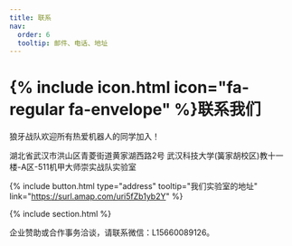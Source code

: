 ```yaml
---
title: 联系
nav:
  order: 6
  tooltip: 邮件、电话、地址
---
```


# {% include icon.html icon="fa-regular fa-envelope" %}联系我们

狼牙战队欢迎所有热爱机器人的同学加入！

湖北省武汉市洪山区青菱街道黄家湖西路2号
武汉科技大学(簧家胡校区)教十一楼-A区-511机甲大师崇实战队实验室

<!-- {%
  include button.html
  type="email"
  text="hustrobomaster@163.com"
  link="hustrobomaster@163.com"
%} -->

{%
  include button.html
  type="address"
  tooltip="我们实验室的地址"
  link="https://surl.amap.com/uri5fZb1yb2Y"
%}

{% include section.html %}

企业赞助或合作事务洽谈，请联系微信：L15660089126。